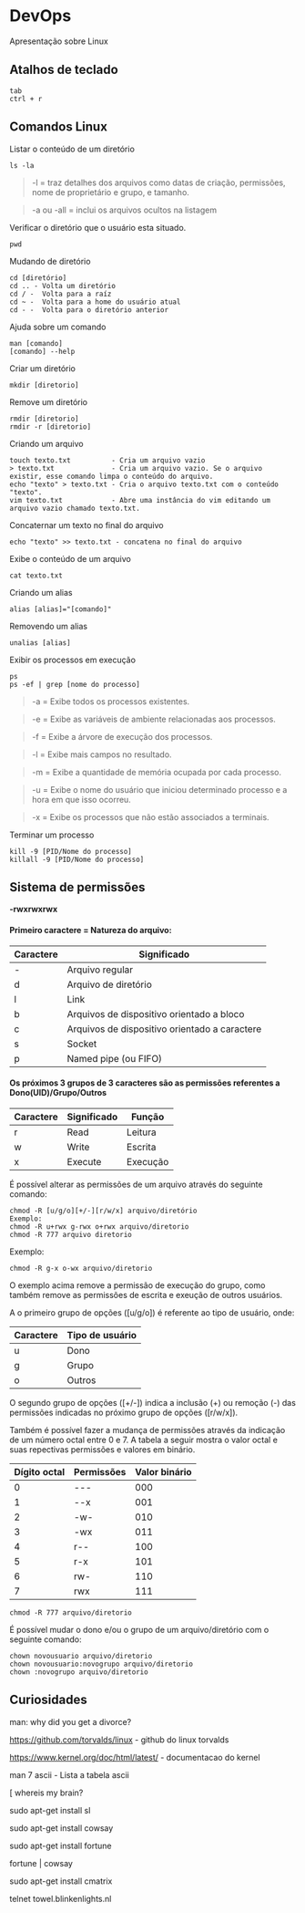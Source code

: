<h1>DevOps</h1>
Apresentação sobre Linux

<h2>Atalhos de teclado</h2>

```
tab
ctrl + r
```

<h2>Comandos Linux</h2>

Listar o conteúdo de um diretório

```
ls -la
```
> -l = traz detalhes dos arquivos como datas de criação, permissões, nome de proprietário e grupo, e tamanho.

> -a ou -all = inclui os arquivos ocultos na listagem

Verificar o diretório que o usuário esta situado.

```
pwd
```

Mudando de diretório

```
cd [diretório]
cd .. - Volta um diretório
cd / -  Volta para a raíz
cd ~ -  Volta para a home do usuário atual
cd - -  Volta para o diretório anterior
```

Ajuda sobre um comando

```
man [comando]
[comando] --help
```

Criar um diretório

```
mkdir [diretorio]
```

Remove um diretório

```
rmdir [diretorio]   
rmdir -r [diretorio]
```

Criando um arquivo

```
touch texto.txt          - Cria um arquivo vazio
> texto.txt              - Cria um arquivo vazio. Se o arquivo existir, esse comando limpa o conteúdo do arquivo.
echo "texto" > texto.txt - Cria o arquivo texto.txt com o conteúdo "texto".
vim texto.txt            - Abre uma instância do vim editando um arquivo vazio chamado texto.txt.
```
Concaternar um texto no final do arquivo

```
echo "texto" >> texto.txt - concatena no final do arquivo
```

Exibe o conteúdo de um arquivo

```
cat texto.txt
```

Criando um alias

```
alias [alias]="[comando]"
```

Removendo um alias

```
unalias [alias]
```

Exibir os processos em execução

```
ps 
ps -ef | grep [nome do processo]
```

> -a = Exibe todos os processos existentes.

> -e = Exibe as variáveis de ambiente relacionadas aos processos.

> -f = Exibe a árvore de execução dos processos.

> -l = Exibe mais campos no resultado.

> -m = Exibe a quantidade de memória ocupada por cada processo.

> -u = Exibe o nome do usuário que iniciou determinado processo e a hora em que isso ocorreu.

> -x = Exibe os processos que não estão associados a terminais.


Terminar um processo

```
kill -9 [PID/Nome do processo]
killall -9 [PID/Nome do processo]
```

<h2>Sistema de permissões</h2>
<b>-rwxrwxrwx</b>

<h4>Primeiro caractere = Natureza do arquivo:</h4>
<table>
  <thead>
    <th>Caractere</th>
    <th>Significado</th>
  </thead>
  <tbody>
    <tr>
      <td>-</td>
      <td>Arquivo regular</td>
    </tr>
    <tr>
      <td>d</td>
      <td>Arquivo de diretório</td>
    </tr>
    <tr>
      <td>l</td>
      <td>Link</td>
    </tr>
    <tr>
      <td>b</td>
      <td>Arquivos de dispositivo orientado a bloco</td>
    </tr>
    <tr>
      <td>c</td>
      <td>Arquivos de dispositivo orientado a caractere</td>
    </tr>
    <tr>
      <td>s</td>
      <td>Socket</td>
    </tr>
    <tr>
      <td>p</td>
      <td>Named pipe (ou FIFO)</td>
    </tr>
  </tbody>
</table>

<h4>Os próximos 3 grupos de 3 caracteres são as permissões referentes a Dono(UID)/Grupo/Outros</h4>
<table>
  <thead>
    <th>Caractere</th>
    <th>Significado</th>
    <th>Função</th>
  </thead>
  <tbody>
    <tr>
      <td>r</td>
      <td>Read</td>
      <td>Leitura</td>
    </tr>
    <tr>
      <td>w</td>
      <td>Write</td>
      <td>Escrita</td>
    </tr>
    <tr>
      <td>x</td>
      <td>Execute</td>
      <td>Execução</td>
    </tr>
  </tbody>
</table>

É possível alterar as permissões de um arquivo através do seguinte comando:

```
chmod -R [u/g/o][+/-][r/w/x] arquivo/diretório
Exemplo:
chmod -R u+rwx g-rwx o+rwx arquivo/diretorio
chmod -R 777 arquivo diretorio
```
Exemplo:
```
chmod -R g-x o-wx arquivo/diretorio
```
O exemplo acima remove a permissão de execução do grupo, como também remove as permissões de escrita e exeução de outros usuários.

A o primeiro grupo de opções ([u/g/o]) é referente ao tipo de usuário, onde:
<table>
  <thead>
    <th>Caractere</th>
    <th>Tipo de usuário</th>
  </thead>
  <tbody>
    <tr>
      <td>u</td>
      <td>Dono</td>
    </tr>
    <tr>
      <td>g</td>
      <td>Grupo</td>
    </tr>
    <tr>
      <td>o</td>
      <td>Outros</td>
    </tr>
  </tbody>
</table>

O segundo grupo de opções ([+/-]) indica a inclusão (+) ou remoção (-) das permissões indicadas no próximo grupo de opções ([r/w/x]).

Também é possível fazer a mudança de permissões através da indicação de um número octal entre 0 e 7. A tabela a seguir mostra o valor octal e suas repectivas permissões e valores em binário.
<table>
  <thead>
    <th>Dígito octal</th>
    <th>Permissões</th>
    <th>Valor binário</th>
  </thead>
  <tbody>
    <tr>
      <td>0</td>
      <td>---</td>
      <td>000</td>
    </tr>
    <tr>
      <td>1</td>
      <td>--x</td>
      <td>001</td>
    </tr>
    <tr>
      <td>2</td>
      <td>-w-</td>
      <td>010</td>
    </tr>
    <tr>
      <td>3</td>
      <td>-wx</td>
      <td>011</td>
    </tr>
    <tr>
      <td>4</td>
      <td>r--</td>
      <td>100</td>
    </tr>
    <tr>
      <td>5</td>
      <td>r-x</td>
      <td>101</td>
    </tr>
    <tr>
      <td>6</td>
      <td>rw-</td>
      <td>110</td>
    </tr>
    <tr>
      <td>7</td>
      <td>rwx</td>
      <td>111</td>
    </tr>
  </tbody>
</table>

```
chmod -R 777 arquivo/diretorio
```

É possível mudar o dono e/ou o grupo de um arquivo/diretório com o seguinte comando:
```
chown novousuario arquivo/diretorio
chown novousuario:novogrupo arquivo/diretorio
chown :novogrupo arquivo/diretorio
```
<h2>Curiosidades</h2>
man: why did you get a divorce?

https://github.com/torvalds/linux - github do linux torvalds

https://www.kernel.org/doc/html/latest/ - documentacao do kernel

man 7 ascii - Lista a tabela ascii

[ whereis my brain?  

sudo apt-get install sl

sudo apt-get install cowsay

sudo apt-get install fortune

fortune | cowsay

sudo apt-get install cmatrix

telnet towel.blinkenlights.nl
